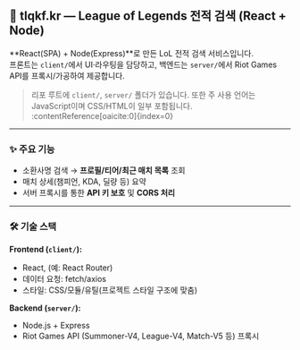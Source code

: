 ## 🧭 tlqkf.kr — League of Legends 전적 검색 (React + Node)

**React(SPA) + Node(Express)**로 만든 LoL 전적 검색 서비스입니다.  
프론트는 `client/`에서 UI·라우팅을 담당하고, 백엔드는 `server/`에서 Riot Games API를 프록시/가공하여 제공합니다.

> 리포 루트에 `client/`, `server/` 폴더가 있습니다. 또한 주 사용 언어는 JavaScript이며 CSS/HTML이 일부 포함됩니다. :contentReference[oaicite:0]{index=0}

---

### ✨ 주요 기능
- 소환사명 검색 → **프로필/티어/최근 매치 목록** 조회
- 매치 상세(챔피언, KDA, 딜량 등) 요약
- 서버 프록시를 통한 **API 키 보호** 및 **CORS 처리**

---

### 🛠 기술 스택
**Frontend (`client/`):**
- React, (예: React Router)
- 데이터 요청: fetch/axios
- 스타일: CSS/모듈/유틸(프로젝트 스타일 구조에 맞춤)

**Backend (`server/`):**
- Node.js + Express
- Riot Games API (Summoner-V4, League-V4, Match-V5 등) 프록시


